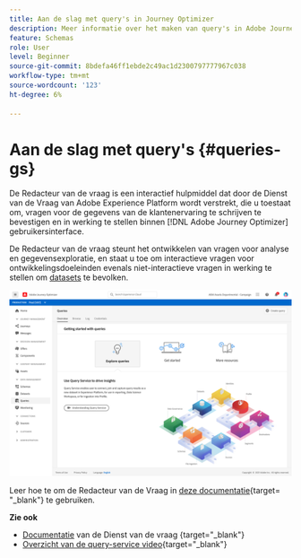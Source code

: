 ```yaml
---
title: Aan de slag met query's in Journey Optimizer
description: Meer informatie over het maken van query's in Adobe Journey Optimizer
feature: Schemas
role: User
level: Beginner
source-git-commit: 8bdefa46ff1ebde2c49ac1d2300797777967c038
workflow-type: tm+mt
source-wordcount: '123'
ht-degree: 6%

---
```


# Aan de slag met query&#39;s {#queries-gs}

De Redacteur van de vraag is een interactief hulpmiddel dat door de Dienst van de Vraag van Adobe Experience Platform wordt verstrekt, die u toestaat om, vragen voor de gegevens van de klantenervaring te schrijven te bevestigen en in werking te stellen binnen [!DNL Adobe Journey Optimizer] gebruikersinterface.

De Redacteur van de vraag steunt het ontwikkelen van vragen voor analyse en gegevensexploratie, en staat u toe om interactieve vragen voor ontwikkelingsdoeleinden evenals niet-interactieve vragen in werking te stellen om [datasets](get-started-datasets.md) te bevolken.


![](assets/queries-home.png)

Leer hoe te om de Redacteur van de Vraag in [deze documentatie](https://experienceleague.adobe.com/docs/experience-platform/query/ui/user-guide.html){target= &quot;_blank&quot;} te gebruiken.

**Zie ook**

* [Documentatie](https://experienceleague.adobe.com/docs/experience-platform/query/home.html?lang=nl) van de Dienst van de vraag {target=&quot;_blank&quot;}
* [Overzicht van de query-service video](https://experienceleague.adobe.com/docs/platform-learn/tutorials/queries/understanding-query-service.html){target=&quot;_blank&quot;}
